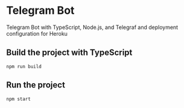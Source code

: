 # Telegram Bot

Telegram Bot with TypeScript, Node.js, and Telegraf and deployment configuration for Heroku

## Build the project with TypeScript

```
npm run build
```

## Run the project

```
npm start
```

